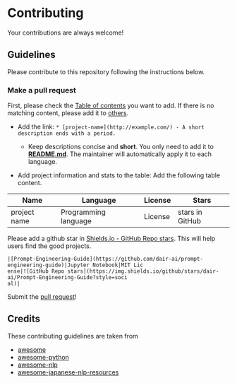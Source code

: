 # Contributing

Your contributions are always welcome!

## Guidelines

Please contribute to this repository following the instructions below.

### Make a pull request

First, please check the [Table of contents](https://github.com/taishi-i/awesome-ChatGPT-repositories#table-of-contents) you want to add. If there is no matching content, please add it to [others](https://github.com/taishi-i/awesome-ChatGPT-repositories#Others).

* Add the link: `* [project-name](http://example.com/) - A short description ends with a period.`
    * Keep descriptions concise and **short**. You only need to add it to **[README.md](https://github.com/taishi-i/awesome-ChatGPT-repositories/blob/main/README.md)**. The maintainer will automatically apply it to each language.

* Add project information and stats to the table: Add the following table content.

|Name|Language|License|Stars
-|-|-|-
|project name|Programming language|License|stars in GitHub|

Please add a github star in [Shields.io - GitHub Repo stars](https://shields.io/). This will help users find the good projects.
```
|[Prompt-Engineering-Guide](https://github.com/dair-ai/prompt-engineering-guide)|Jupyter Notebook|MIT Lic
ense|![GitHub Repo stars](https://img.shields.io/github/stars/dair-ai/Prompt-Engineering-Guide?style=soci
al)|
```

Submit the [pull request](https://help.github.com/articles/using-pull-requests/)!


## Credits

These contributing guidelines are taken from
- [awesome](https://github.com/sindresorhus/awesome/blob/main/contributing.md)
- [awesome-python](https://github.com/vinta/awesome-python/blob/master/CONTRIBUTING.md)
- [awesome-nlp](https://github.com/keon/awesome-nlp/blob/master/contributing.md)
- [awesome-japanese-nlp-resources](https://github.com/taishi-i/awesome-japanese-nlp-resources/blob/main/contributing.md)
